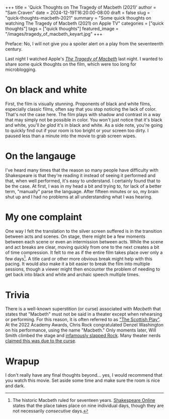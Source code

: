 +++
title = 'Quick Thoughts on The Tragedy of Macbeth (2021)'
author = "Sam Craven"
date = 2024-12-19T16:20:00-08:00
draft = false
slug = "quick-thoughts-macbeth-2021"
summary = "Some quick thoughts on watching The Tragedy of Macbeth (2021) on Apple TV"
categories = ["quick thoughts"]
tags = ["quick thoughts"]
featured_image = "/images/tragedy_of_macbeth_keyart.jpg"
+++

Preface: No, I will not give you a spoiler alert on a play from the seventeenth century.

Last night I watched Apple's [_The Tragedy of Macbeth_](https://www.apple.com/tv-pr/originals/the-tragedy-of-macbeth/) last night. I wanted to share some quick thoughts on the film, which were too long for microblogging.

# On black and white

First, the film is visually stunning. Proponents of black and white films, especially classic films, often say that you stop noticing the lack of color. That's not the case here. The film plays with shadow and contrast in a way that may simply not be possible in color. You won't just notice that it's black and white, you'll _be glad_ it's in black and white. As a side note, you're going to quickly find out if your room is too bright or your screen too dirty. I paused less than a minute into the movie to grab screen wipes.

# On the langauge

I've heard many times that the reason so many people have difficulty with Shakespeare is that they're reading it instead of seeing it performed and that, when well performed, it's easy to understand. I certainly found that to be the case. At first, I was in my head a bit and trying to, for lack of a better term, "manually" parse the language. After fifteen minutes or so, my brain shut up and I had no problems at all understanding what I was hearing.

# My one complaint

One way I felt the translation to the silver screen suffered is in the transition between acts and scenes. On stage, there might be a few moments between each scene or even an intermission between acts. While the scene and act breaks are clear, moving quickly from one to the next creates a bit of time compression. It felt to me as if the entire film takes place over only a few days[^1]. A title card or other more obvious break might help with this pacing. It would also make it a bit easier to break the film into multiple sessions, though a viewer might then encounter the problem of needing to get back into black and white and archaic speech multiple times.

[^1]:The historic Macbeth ruled for seventeen years. [Shakespeare Online](https://www.shakespeare-online.com/plays/macbeth/timeinmacbeth.html) states that the place takes place on nine individual days, though they are not necessarily _consecutive_ days.

# Trivia

There is a well-known superstition (or curse) associated with _Macbeth_ that states that "Macbeth" must not be said in a theater except when rehearsing or performing. For this reason, it is often referred to as ["The Scottish Play"](https://en.wikipedia.org/wiki/The_Scottish_Play). At the 2022 Academy Awards, Chris Rock congratulated Denzel Washington on his performance, using the name "Macbeth." Only moments later, Will Smith climbed the stage and [infamously slapped Rock](https://en.wikipedia.org/wiki/Chris_Rock%E2%80%93Will_Smith_slapping_incident). Many theater nerds [claimed this was due to the curse](https://www.townandcountrymag.com/leisure/arts-and-culture/a39561240/will-smith-chris-rock-oscars-twitter-reaction-macbeth/). 

# Wrapup

I don't really have any final thoughts beyond... yes, I would recommend that you watch this movie. Set aside some time and make sure the room is nice and dark.
